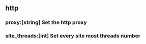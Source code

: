 ## http
### proxy:[string] Set the http proxy
### site_threads:[int] Set every site most threads number
